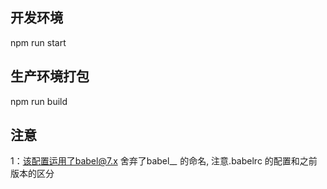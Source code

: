 ## 开发环境
npm run start
## 生产环境打包
npm run build
## 注意
1：该配置运用了babel@7.x 舍弃了babel_*_* 的命名, 注意.babelrc 的配置和之前版本的区分
